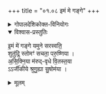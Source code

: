 +++
title = "०१.०८ इमं मे गङ्गे"
+++

<details><summary>गोपालदेशिकोक्त-विनियोगः</summary>

इति पुण्यतीर्थानि संस्मृत्य
</details>

<details open><summary>विश्वास-प्रस्तुतिः</summary>


इ॒मं मे॑ गङ्गे यमुने सरस्वति॒  
शुतु॑द्रि॒ स्तोमꣳ॑ सचता॒ परु॒ष्णिया ।  
अ॒सि॒क्नि॒या म॑रुद्-वृधे वि॒तस्त॒या  
ऽऽर्जी॑कीये श्रुणु॒ह्या सु॒षोम॑या । 
</details>

<details><summary>मूलम्</summary>


इ॒मं मे॑ गङ्गे यमुने सरस्वति॒  
शुतु॑द्रि॒ स्तोमꣳ॑ सचता॒ परु॒ष्णिया ।  
अ॒सि॒क्नि॒या म॑रुद्-वृधे वि॒तस्त॒या  
ऽऽर्जी॑कीये श्रुणु॒ह्या सु॒षोम॑या । 

</details>
